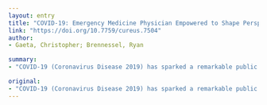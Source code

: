 ```yaml
---
layout: entry
title: "COVID-19: Emergency Medicine Physician Empowered to Shape Perspectives on This Public Health Crisis"
link: "https://doi.org/10.7759/cureus.7504"
author:
- Gaeta, Christopher; Brennessel, Ryan

summary:
- "COVID-19 (Coronavirus Disease 2019) has sparked a remarkable public response in the United States. EM providers can correct public misconceptions and promote more appropriate social distancing practices to the greater community. The following publication highlights the integral role Emergency Medicine providers are afforded as a result of the public health circumstances. By embracing the unique outlet of direct patient coordination of care, EM provides a way for public perceptions to be corrected and promoted. In the following publication, CVID is a chronicle virus disease 2019) is the latest outbreak in the U.S. public response."

original:
- "COVID-19 (Coronavirus Disease 2019) has sparked a remarkable public response in the United States. The following publication highlights the integral role that Emergency Medicine (EM) providers are afforded as a result of the public health circumstances. By embracing the unique outlet of direct patient coordination of care, EM providers can correct public misconceptions and promote more appropriate social distancing practices to the greater community."
---
```


